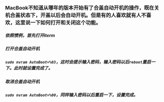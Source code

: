 ### MacBook不知道从哪年的版本开始有了合盖自动开机的操作，既在关机合盖状态下，开盖以后会自动开机。但是有的人喜欢就有人不喜欢，这里说一下如何打开和关闭这个功能。
##### 依照惯例，首先打开iterm
##### 打开合盖自动开机
##### `sudo nvram AutoBoot=%03`，这时会提示输入密码，输入密码以后`reboot`重启一下。此时就设置完成了。
##### 取消合盖自动开机
##### `sudo nvram AutoBoot=%00`，同样输入密码以后重启一下，设置完成。
